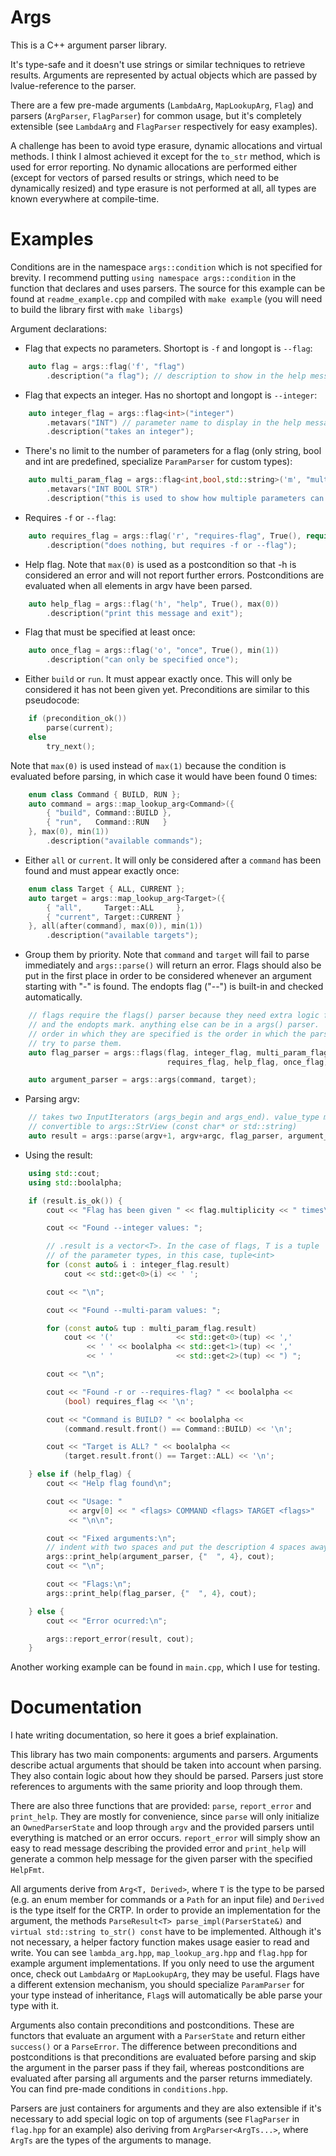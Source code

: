 Args
====

This is a C++ argument parser library.

It's type-safe and it doesn't use strings or similar techniques to retrieve
results.  Arguments are represented by actual objects which are passed by
lvalue-reference to the parser.

There are a few pre-made arguments (`LambdaArg`, `MapLookupArg`, `Flag`) and
parsers (`ArgParser`, `FlagParser`) for common usage, but it's completely
extensible (see `LambdaArg` and `FlagParser` respectively for easy examples).

A challenge has been to avoid type erasure, dynamic allocations and virtual
methods. I think I almost achieved it except for the `to_str` method, which is
used for error reporting. No dynamic allocations are performed either (except
for vectors of parsed results or strings, which need to be dynamically resized)
and type erasure is not performed at all, all types are known everywhere at
compile-time.

Examples
=======

Conditions are in the namespace `args::condition` which is not specified for
brevity. I recommend putting `using namespace args::condition` in the function
that declares and uses parsers. The source for this example can be found at
`readme_example.cpp` and compiled with `make example` (you will need to build
the library first with `make libargs`)

Argument declarations:

* Flag that expects no parameters. Shortopt is `-f` and longopt is `--flag`:
```c++
    auto flag = args::flag('f', "flag")
        .description("a flag"); // description to show in the help message
```

* Flag that expects an integer. Has no shortopt and longopt is `--integer`:
```c++
    auto integer_flag = args::flag<int>("integer")
        .metavars("INT") // parameter name to display in the help message
        .description("takes an integer");
```

* There's no limit to the number of parameters for a flag (only string, bool
  and int are predefined, specialize `ParamParser` for custom types):
```c++
    auto multi_param_flag = args::flag<int,bool,std::string>('m', "multi-param")
        .metavars("INT BOOL STR")
        .description("this is used to show how multiple parameters can be passed");
```

* Requires `-f` or `--flag`:
```c++
    auto requires_flag = args::flag('r', "requires-flag", True(), requires(flag))
        .description("does nothing, but requires -f or --flag");
```

* Help flag. Note that `max(0)` is used as a postcondition so that -h is
  considered an error and will not report further errors. Postconditions are
  evaluated when all elements in argv have been parsed.
```c++
    auto help_flag = args::flag('h', "help", True(), max(0))
        .description("print this message and exit");
```

* Flag that must be specified at least once:
```c++
    auto once_flag = args::flag('o', "once", True(), min(1))
        .description("can only be specified once");
```

* Either `build` or `run`. It must appear exactly once. This will only be
  considered it has not been given yet. Preconditions are similar to this
  pseudocode:
```c++
    if (precondition_ok())
        parse(current);
    else
        try_next();
```
  Note that `max(0)` is used instead of `max(1)` because the condition is
  evaluated before parsing, in which case it would have been found 0 times:
```c++
    enum class Command { BUILD, RUN };
    auto command = args::map_lookup_arg<Command>({
        { "build", Command::BUILD },
        { "run",   Command::RUN   }
    }, max(0), min(1))
        .description("available commands");
```

* Either `all` or `current`. It will only be considered after a `command` has
  been found and must appear exactly once:
```c++
    enum class Target { ALL, CURRENT };
    auto target = args::map_lookup_arg<Target>({
        { "all",     Target::ALL     },
        { "current", Target::CURRENT }
    }, all(after(command), max(0)), min(1))
        .description("available targets");
```

* Group them by priority. Note that `command` and `target` will fail to
  parse immediately and  `args::parse()` will return an error. Flags should
  also be put in the first place in order to be considered whenever an argument
  starting with "-" is found. The endopts flag ("--") is built-in and checked
  automatically.
```c++
    // flags require the flags() parser because they need extra logic for shortopts
    // and the endopts mark. anything else can be in a args() parser.
    // order in which they are specified is the order in which the parser will
    // try to parse them.
    auto flag_parser = args::flags(flag, integer_flag, multi_param_flag,
                                   requires_flag, help_flag, once_flag);

    auto argument_parser = args::args(command, target);
```

* Parsing argv:
```c++
    // takes two InputIterators (args_begin and args_end). value_type must be
    // convertible to args::StrView (const char* or std::string)
    auto result = args::parse(argv+1, argv+argc, flag_parser, argument_parser);
```

* Using the result:
```c++
    using std::cout;
    using std::boolalpha;

    if (result.is_ok()) {
        cout << "Flag has been given " << flag.multiplicity << " times\n";

        cout << "Found --integer values: ";

        // .result is a vector<T>. In the case of flags, T is a tuple
        // of the parameter types, in this case, tuple<int>
        for (const auto& i : integer_flag.result)
            cout << std::get<0>(i) << ' ';

        cout << "\n";

        cout << "Found --multi-param values: ";

        for (const auto& tup : multi_param_flag.result)
            cout << '('              << std::get<0>(tup) << ','
                 << ' ' << boolalpha << std::get<1>(tup) << ','
                 << ' '              << std::get<2>(tup) << ") ";

        cout << "\n";

        cout << "Found -r or --requires-flag? " << boolalpha <<
            (bool) requires_flag << '\n';

        cout << "Command is BUILD? " << boolalpha <<
            (command.result.front() == Command::BUILD) << '\n';

        cout << "Target is ALL? " << boolalpha <<
            (target.result.front() == Target::ALL) << '\n';

    } else if (help_flag) {
        cout << "Help flag found\n";

        cout << "Usage: "
             << argv[0] << " <flags> COMMAND <flags> TARGET <flags>"
             << "\n\n";

        cout << "Fixed arguments:\n";
        // indent with two spaces and put the description 4 spaces away
        args::print_help(argument_parser, {"  ", 4}, cout);
        cout << "\n";

        cout << "Flags:\n";
        args::print_help(flag_parser, {"  ", 4}, cout);

    } else {
        cout << "Error ocurred:\n";

        args::report_error(result, cout);
    }
```

Another working example can be found in `main.cpp`, which I use for testing.

Documentation
===============

I hate writing documentation, so here it goes a brief explaination.

This library has two main components: arguments and parsers. Arguments describe
actual arguments that should be taken into account when parsing. They also
contain logic about how they should be parsed. Parsers just store references to
arguments with the same priority and loop through them.

There are also three functions that are provided: `parse`, `report_error` and
`print_help`. They are mostly for convenience, since `parse` will only initialize
an `OwnedParserState` and loop through `argv` and the provided parsers until
everything is matched or an error occurs. `report_error` will simply show an
easy to read message describing the provided error and `print_help` will
generate a common help message for the given parser with the specified `HelpFmt`.

All arguments derive from `Arg<T, Derived>`, where `T` is the type to be parsed
(e.g. an enum member for commands or a `Path` for an input file) and `Derived`
is the type itself for the CRTP. In order to provide an implementation for the
argument, the methods `ParseResult<T> parse_impl(ParserState&)` and
`virtual std::string to_str() const` have to be implemented. Although it's not
necessary, a helper factory function makes usage easier to read and write.
You can see `lambda_arg.hpp`, `map_lookup_arg.hpp` and `flag.hpp` for example
argument implementations. If you only need to use the argument once, check out
`LambdaArg` or `MapLookupArg`, they may be useful. Flags have a different
extension mechanism, you should specialize `ParamParser` for your type instead
of inheritance, `Flag`s will automatically be able parse your type with it.

Arguments also contain preconditions and postconditions. These are functors
that evaluate an argument with a `ParserState` and return either `success()`
or a `ParseError`. The difference between preconditions and postconditions is
that preconditions are evaluated before parsing and skip the argument in the
parser pass if they fail, whereas postconditions are evaluated after parsing
all arguments and the parser returns immediately. You can find pre-made
conditions in `conditions.hpp`.

Parsers are just containers for arguments and they are also extensible if it's
necessary to add special logic on top of arguments (see `FlagParser` in `flag.hpp`
for an example) also deriving from `ArgParser<ArgTs...>`, where `ArgTs` are the
types of the arguments to manage.

